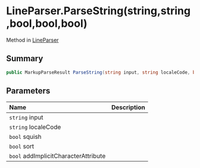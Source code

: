 # LineParser.ParseString(string,string,bool,bool,bool)

Method in [LineParser](/docs/api/csharp/yarn.markup.lineparser.md)

## Summary



```csharp
public MarkupParseResult ParseString(string input, string localeCode, bool squish = true, bool sort = true, bool addImplicitCharacterAttribute = true)
```

## Parameters

|Name|Description|
|:---|:---|
|`string` input||
|`string` localeCode||
|`bool` squish||
|`bool` sort||
|`bool` addImplicitCharacterAttribute||

